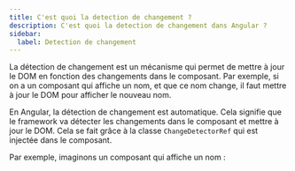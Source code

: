 ```yaml
---
title: C'est quoi la detection de changement ?
description: C'est quoi la detection de changement dans Angular ?
sidebar:
  label: Detection de changement
---
```


La détection de changement est un mécanisme qui permet de mettre à jour le DOM en fonction des changements dans le composant. Par exemple, si on a un composant qui affiche un nom, et que ce nom change, il faut mettre à jour le DOM pour afficher le nouveau nom.

En Angular, la détection de changement est automatique. Cela signifie que le framework va détecter les changements dans le composant et mettre à jour le DOM. Cela se fait grâce à la classe `ChangeDetectorRef` qui est injectée dans le composant.

Par exemple, imaginons un composant qui affiche un nom :

```ts

```